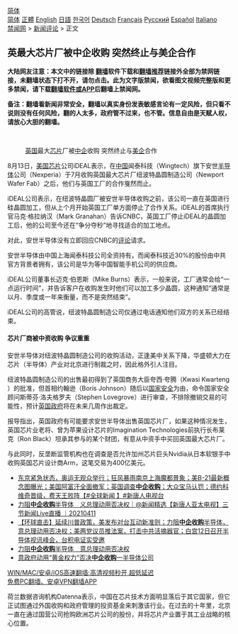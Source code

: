  <!-- 面包屑导航 --> <div class="breadcrumb"><!-- GTranslate: https://gtranslate.io/ -->  <div class="switcher notranslate">  <div class="selected">  <a href="#" onclick="return false;"> 简体</a>  </div>  <div class="option">  <a href="https://www.bannedbook.org" onclick="doGTranslate('zh-CN|zh-CN');jQuery('div.switcher div.selected a').html(jQuery(this).html());return false;" title="简体中文" class="nturl selected"> 简体</a>  <a href="https://www.bannedbook.org/zh-tw/" onclick="doGTranslate('zh-CN|zh-TW');jQuery('div.switcher div.selected a').html(jQuery(this).html());return false;" title="繁體中文" class="nturl"> 正體</a>  <a href="https://www.bannedbook.org/en/" onclick="doGTranslate('zh-CN|en');jQuery('div.switcher div.selected a').html(jQuery(this).html());return false;" title="English" class="nturl"> English</a>  <a href="https://www.bannedbook.org/ja/" onclick="doGTranslate('zh-CN|ja');jQuery('div.switcher div.selected a').html(jQuery(this).html());return false;" title="日本語" class="nturl"> 日語</a>  <a href="https://www.bannedbook.org/ko/" onclick="doGTranslate('zh-CN|ko');jQuery('div.switcher div.selected a').html(jQuery(this).html());return false;" title="한국어" class="nturl"> 한국어</a>  <a href="https://www.bannedbook.org/de/" onclick="doGTranslate('zh-CN|de');jQuery('div.switcher div.selected a').html(jQuery(this).html());return false;" title="Deutsch" class="nturl"> Deutsch</a>  <a href="https://www.bannedbook.org/fr/" onclick="doGTranslate('zh-CN|fr');jQuery('div.switcher div.selected a').html(jQuery(this).html());return false;" title="Français" class="nturl"> Français</a>  <a href="https://www.bannedbook.org/ru/" onclick="doGTranslate('zh-CN|ru');jQuery('div.switcher div.selected a').html(jQuery(this).html());return false;" title="Русский" class="nturl"> Русский</a>  <a href="https://www.bannedbook.org/es/" onclick="doGTranslate('zh-CN|es');jQuery('div.switcher div.selected a').html(jQuery(this).html());return false;" title="Español" class="nturl"> Español</a>  <a href="https://www.bannedbook.org/it/" onclick="doGTranslate('zh-CN|it');jQuery('div.switcher div.selected a').html(jQuery(this).html());return false;" title="Italiano" class="nturl"> Italiano</a>  </div>  </div>      <div class='breadcrumb-sub'><!-- Breadcrumb NavXT 6.3.0 --> <a href="https://www.bannedbook.org/" class="home">禁闻网</a> &gt; <a href="https://www.bannedbook.org/bnews/comments/" class="category">新闻评论</a> &gt; 正文</div></div><h2>英最大芯片厂被中企收购 突然终止与美企合作</h2> <p class="notice"><b>大陆网友注意：本文中的链接除 <a href="https://github.com/bannedbook/fanqiang" >翻墙</a>软件下载和<a href="https://github.com/killgcd/justmysocks/blob/master/README.md">翻墙推荐</a>链接外全部为禁网链接，未翻墙状态下打不开，请勿点击。此为文字版禁闻，欲看图文视频完整版和更多禁闻，请下载<a href="https://github.com/bannedbook/fanqiang">翻墙软件或APP</a>后翻墙上禁闻网。</p><p>备注：翻墙看新闻非常安全，翻墙以真实身份发表敏感言论有一定风险，但只看不说则没有任何风险，翻的人太多，政府管不过来，也不管。信息自由是天赋人权，请放心大胆的翻墙。</b></p>  <div class="entry"> <br /> <figure><a href="https://i2.wp.com/upload-images-bucket-v64rleca837do.s3.eu-west-1.amazonaws.com/wp-content/uploads/2021/08/14031730/Screen-Shot-2021-08-13-at-23.17.14.png?fit=1196%2C696&#038;ssl=1" data-caption="英国最大芯片厂被中企收购 突然终止与美企合作"></a><figcaption class="wp-caption-text"><a href="https://www.bannedbook.org/bnews/tag/%e8%8b%b1%e5%9b%bd/" class="st_tag internal_tag" rel="tag" title="标签 英国 下的日志">英国</a>最大<a href="https://www.bannedbook.org/bnews/tag/%E8%8A%AF%E7%89%87/" class="st_tag internal_tag" rel="tag" title="标签 芯片 下的日志">芯片</a>厂被<a href="https://www.bannedbook.org/bnews/tag/%E4%B8%AD%E4%BC%81/" class="st_tag internal_tag" rel="tag" title="标签 中企 下的日志">中企</a>收购 突然终止与<a href="https://www.bannedbook.org/bnews/tag/%E7%BE%8E%E4%BC%81/" class="st_tag internal_tag" rel="tag" title="标签 美企 下的日志">美企</a>合作</figcaption></figure> <p>8月13日，<a href="https://www.bannedbook.org/bnews/tag/%E7%BE%8E%E5%9B%BD%E8%8A%AF%E7%89%87/" class="st_tag internal_tag" rel="tag" title="标签 美国芯片 下的日志">美国芯片</a>公司iDEAL表示，在<span class='wp_keywordlink_affiliate'><a href="https://www.bannedbook.org/" title="中国" target="_blank">中国</a></span>闻泰科技（Wingtech）旗下安世<a href="https://www.bannedbook.org/bnews/tag/%E5%8D%8A%E5%AF%BC%E4%BD%93/" class="st_tag internal_tag" rel="tag" title="标签 半导体 下的日志">半导体</a>公司（Nexperia）于7月收购英国最大芯片厂纽波特晶圆制造公司（Newport Wafer Fab）之后，他们与英国工厂的合作戛然而止。</p> <p>iDEAL公司表示，在纽波特晶圆厂被安世半导体收购之前，该公司一直在英国进行硅晶圆加工，但从上个月开始英国工厂单方面停止了合作关系。iDEAL的首席执行官马克·格拉纳汉（Mark Granahan）告诉CNBC，英国工厂停止iDEAL的晶圆加工后，他的公司至今还在“争分夺秒”地寻找适合的加工地点。</p> <p>对此，安世半导体没有立即回应CNBC的<span class='wp_keywordlink_affiliate'><a href="https://www.bannedbook.org/bnews/comments/" title="新闻评论" target="_blank">评论</a></span>请求。</p>  <p>安世半导体由中国上海闻泰科技公司全资持有，而闻泰科技近30%的股份由中共官方背景者拥有，该公司是华为等中国智能手机公司的供应商。</p> <p>iDEAL公司董事长迈克·伯恩斯（Mike Burns）表示，一般来说，工厂通常会给“一点运行时间”，并告诉客户在收购发生时他们可以加工多少晶圆，这种通知“通常是以月、季度或一年来衡量，而不是突然结束”。</p> <p>iDEAL公司的高管说，纽波特晶圆制造公司仅通过电话通知他们双方的关系已经结束。</p>  <h4><strong>芯片厂商被中资收购 争议重重</strong></h4> <p>安世半导体对纽波特晶圆制造公司的收购活动，正逢美中关系下降，华盛顿大力在芯片（半导体）产业对北京进行制裁之时，因此格外引人注目。</p> <p>纽波特晶圆制造公司的出售最初得到了英国商务大臣夸西·夸腾（Kwasi Kwarteng ）的批准，但首相约翰逊（Boris Johnson）随后以<a href="https://www.bannedbook.org/bnews/tag/%e5%9b%bd%e5%ae%b6%e5%ae%89%e5%85%a8/" class="st_tag internal_tag" rel="tag" title="标签 国家安全 下的日志">国家安全</a>为由，命令国家安全顾问斯蒂芬·洛夫格罗夫（Stephen Lovegrove）进行审查，不排除撤销交易的可能性，预计<a href="https://www.bannedbook.org/bnews/tag/%E8%8B%B1%E5%9B%BD%E6%94%BF%E5%BA%9C/" class="st_tag internal_tag" rel="tag" title="标签 英国政府 下的日志">英国政府</a>将在未来几周作出裁定。</p> <p>报导指出，英国政府有可能要求安世半导体出售英国芯片厂，如果这种情况发生，英国芯片业老将、曾为苹果设计芯片的Imagination Technologies前执行长布莱克（Ron Black）坦承其参与的某个财团，有意从中资手中买回英国最大芯片厂。</p>  <p>与此同时，反垄断监管机构也在调查是否允许加州芯片巨头Nvidia从日本软银手中收购英国芯片设计商Arm，这笔交易为400亿美元。</p> <ul class='op-related-articles' title='相关阅读'> <li><a href='https://www.bannedbook.org/bnews/bannedvideo/20210709/1583380.html' target='_blank'>东京紧急状态，奥运无观众举行；狂风暴雨南京上海魔都景象；美B-21最新概念图曝光；美国阿富汗全面撤军；英国调查<b>中企收购</b>；大众宝马认罚；德约科维奇晋级，费天王败阵【#全球新闻 】#新唐人电视台</a></li> <li><a href='https://www.bannedbook.org/bnews/bannedvideo/20210411/1524082.html' target='_blank'>力阻<b>中企收购</b>半导体　义总理动用否决权｜@新闻精选【新唐人亚太电视】三节新闻Live直播 ｜20210411</a></li> <li><a href='https://www.bannedbook.org/bnews/bannedvideo/20210411/1523712.html' target='_blank'>【环球直击】延续川普政策，美发布对台互动新准则；力阻<b>中企收购</b>半导体，意总理动用否决权；美两党议员推法案，打击中共活摘器官；白宫12日召开半导体视讯峰会，台积电证实受邀</a></li> <li><a href='https://www.bannedbook.org/bnews/bannedvideo/20210410/1523670.html' target='_blank'>力阻<b>中企收购</b>半导体　意总理动用否决权</a></li> <li><a href='https://www.bannedbook.org/bnews/headline/20210410/1523656.html' target='_blank'>意政府动用“黄金权力”否决<b>中企收购</b>一半导体公司</a></li> </ul> <p class="texttj"> <a href="https://github.com/bannedbook/fanqiang/wiki/V2ray%E6%9C%BA%E5%9C%BA" target="_blank">WIN/MAC/安卓/iOS高速翻墙:高清视频秒开,超低延迟</a><br/> <a href="https://github.com/bannedbook/fanqiang/wiki/%E7%A6%81%E9%97%BB%E7%BD%91%E5%AE%89%E5%8D%93%E7%BF%BB%E5%A2%99%E6%96%B0%E9%97%BBAPP" target="_blank">免费PC翻墙、安卓VPN翻墙APP</a></p><p>荷兰数据咨询机构Datenna表示，中国在芯片技术方面明显落后于其它国家，但它正试图通过外国收购和政府管理的投资基金来刺激该行业。在过去的十年里，北京一直在通过国营公司抢购欧洲芯片公司的股份，并将芯片产业置于其工业战略的核心位置。</p> <a name='sharetosocial'></a>  <div style="margin-bottom:5px;padding-bottom:5px;clear:both"> <div id="archive-pix-1" class="banner-ads"> <!-- AuctionX Display platform tag START --> <div id="26318x728x90x621x_ADSLOT2" clicktrack="%%CLICK_URL_ESC%%"></div> <!-- AuctionX Display platform tag END --> </div> <div id="archive-pix-2" class="banner-ads"> <!-- AuctionX Display platform tag START --> <div id="26315x300x250x621x_ADSLOT2" clicktrack="%%CLICK_URL_ESC%%"></div> <!-- AuctionX Display platform tag END --> </div> </div>  <div id="archive-pix-1" class="banner-ads"> <!-- AuctionX Display platform tag START --> <div id="26318x728x90x621x_ADSLOT3" clicktrack="%%CLICK_URL_ESC%%"></div> <!-- AuctionX Display platform tag END --> </div> </div><!--END ENTRY--> 